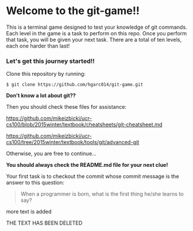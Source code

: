 # Welcome to the git-game!! 

This is a terminal game designed to test your knowledge of git commands.
Each level in the game is a task to perform on this repo.
Once you perform that task, you will be given your next task.
  There are a total of ten levels, each one harder than last!

### Let's get this journey started!! 
Clone this repository by running:

```
$ git clone https://github.com/hgarc014/git-game.git
```
**Don't know a lot about git??**

Then you should check these files for assistance:

https://github.com/mikeizbicki/ucr-cs100/blob/2015winter/textbook/cheatsheets/git-cheatsheet.md

https://github.com/mikeizbicki/ucr-cs100/tree/2015winter/textbook/tools/git/advanced-git

Otherwise, you are free to continue...

**You should always check the README.md file for your next clue!**

Your first task is to checkout the commit whose commit message is the answer to this question: 

> When a programmer is born, what is the first thing he/she learns to say?


more text is added

THE TEXT HAS BEEN DELETED

